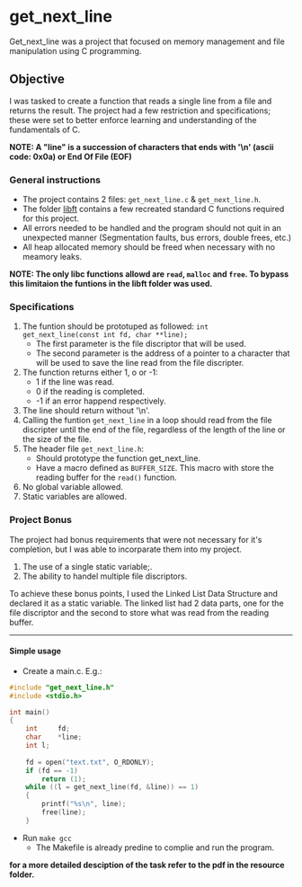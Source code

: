 # get_next_line

Get_next_line was a project that focused on memory management and file manipulation using C programming.

## Objective
I was tasked to create a function that reads a single line from a file and returns the result. The project had a few restriction and specifications; these were set to better enforce learning and understanding of the fundamentals of C.

**NOTE: A "line" is a succession of characters that ends with '\n' (ascii code: 0x0a) or End Of File (EOF)**

### General instructions
- The project contains 2 files: `get_next_line.c` & `get_next_line.h`.
- The folder [libft](https://github.com/Amaquena/libft) contains a few recreated standard C functions required for this project.
- All errors needed to be handled and the program should not quit in an unexpected manner (Segmentation faults, bus errors, double frees, etc.)
- All heap allocated memory should be freed when necessary with no meamory leaks.

**NOTE: The only libc functions allowd are `read`, `malloc` and `free`. To bypass this limitaion the funtions in the libft folder was used.**

### Specifications
1. The funtion should be prototuped as followed: `int  get_next_line(const int fd, char **line);`
    - The first parameter is the file discriptor that will be used.
    - The second parameter is the address of a pointer to a character that will be used to save the line read from the file discripter.
2. The function returns either 1, o or -1:
    - 1 if the line was read.
    - 0 if the reading is completed.
    - -1 if an error happend respectively.
3. The line should return without '\n'.
4. Calling the funtion `get_next_line` in a loop should read from the file discripter until the end of the file, regardless of the length of the line or the size of the file.
5. The header file `get_next_line.h`:
    - Should prototype the function get_next_line.
    - Have a macro defined as `BUFFER_SIZE`. This macro with store the reading buffer for the `read()` function.
6. No global variable allowed.
7. Static variables are allowed.

### Project Bonus
The project had bonus requirements that were not necessary for it's completion, but I was able to incorparate them into my project.
1. The use of a single static variable;.
2. The ability to handel multiple file discriptors.

To achieve these bonus points, I used the Linked List Data Structure and declared it as a static variable. The linked list had 2 data parts, one for the file discriptor and the second to store what was read from the reading buffer.

- - - -

#### Simple usage
- Create a main.c. E.g.:
``` C
#include "get_next_line.h"
#include <stdio.h>

int main()
{
	int		fd;
	char	*line;
	int l;
	
	fd = open("text.txt", O_RDONLY);
	if (fd == -1)
		return (1);
	while ((l = get_next_line(fd, &line)) == 1)
	{
		printf("%s\n", line);
		free(line);
	}
```
- Run `make gcc`
    - The Makefile is already predine to complie and run the program.

**for a more detailed desciption of the task refer to the pdf in the resource folder.**
